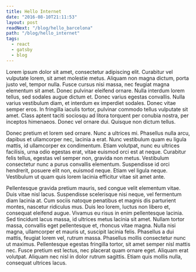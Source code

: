 ```yaml
---
title: Hello Internet
date: "2016-08-10T21:11:53"
layout: post
readNext: "/blog/hello_barcelona"
path: "/blog/hello_internet"
tags:
  - react
  - gatsby
  - blog
---
```


Lorem ipsum dolor sit amet, consectetur adipiscing elit. Curabitur vel vulputate lorem, sit amet molestie metus. Aliquam non magna dictum, porta justo vel, tempor nulla. Fusce cursus nisi massa, nec feugiat magna elementum sit amet. Donec pulvinar eleifend ornare. Nulla interdum lorem tellus, sed sodales augue dictum et. Donec varius egestas convallis. Nulla varius vestibulum diam, et interdum ex imperdiet sodales. Donec vitae semper eros. In fringilla iaculis tortor, pulvinar commodo tellus vulputate sit amet. Class aptent taciti sociosqu ad litora torquent per conubia nostra, per inceptos himenaeos. Donec vel ornare dui. Quisque non dictum tellus.

Donec pretium et lorem sed ornare. Nunc a ultrices mi. Phasellus nulla arcu, dapibus et ullamcorper nec, lacinia a erat. Nunc vestibulum quam eu ligula mattis, id ullamcorper ex condimentum. Etiam volutpat, nunc eu ultrices facilisis, urna odio egestas erat, vitae euismod orci est at neque. Curabitur felis tellus, egestas vel semper non, gravida non metus. Vestibulum consectetur nunc a purus convallis elementum. Suspendisse id orci hendrerit, posuere elit non, euismod neque. Etiam vel ligula neque. Vestibulum ut quam quis lorem lacinia efficitur vitae sit amet ante.

Pellentesque gravida pretium mauris, sed congue velit elementum vitae. Duis vitae nisl lacus. Suspendisse scelerisque nisi neque, vel fermentum diam lacinia at. Cum sociis natoque penatibus et magnis dis parturient montes, nascetur ridiculus mus. Duis leo lorem, luctus non libero et, consequat eleifend augue. Vivamus eu risus in enim pellentesque lacinia. Sed tincidunt lacus massa, id ultrices metus lacinia sit amet. Nullam tortor massa, convallis eget pellentesque et, rhoncus vitae magna. Nulla nisi magna, ullamcorper et mauris ut, suscipit lacinia felis. Phasellus a dui mattis, feugiat lorem vel, rutrum massa. Phasellus mollis consectetur nunc ut maximus. Pellentesque egestas fringilla tortor, sit amet semper nisl mattis nec. Fusce pretium est lectus, nec placerat quam ornare eget. Aliquam erat volutpat. Aliquam nec nisl in dolor rutrum sagittis. Etiam quis mollis nulla, consequat ultrices lacus.
